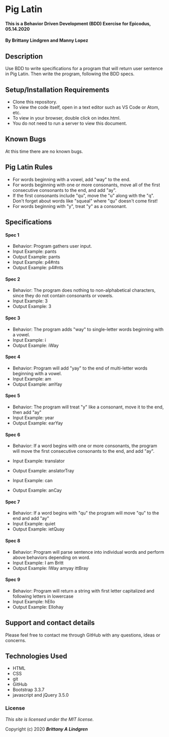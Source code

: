 # Pig Latin

#### This is a Behavior Driven Development (BDD) Exercise for Epicodus, 05.14.2020

#### By Brittany Lindgren and Manny Lopez

## Description

Use BDD to write specifications for a program that will return user sentence in Pig Latin. Then write the program, following the BDD specs.

## Setup/Installation Requirements

* Clone this repository.
* To view the code itself, open in a text editor such as VS Code or Atom, etc.
* To view in your browser, double click on index.html.
* You do not need to run a server to view this document.

## Known Bugs

At this time there are no known bugs.

## Pig Latin Rules
* For words beginning with a vowel, add "way" to the end.
* For words beginning with one or more consonants, move all of the first consecutive consonants to the end, and add "ay".
* If the first consonants include "qu", move the "u" along with the "q". Don't forget about words like "squeal" where "qu" doesn't come first!
* For words beginning with "y", treat "y" as a consonant.

## Specifications

#### Spec 1
* Behavior: Program gathers user input.
* Input Example: pants
* Output Example: pants
* Input Example: p4#nts
* Output Example: p4#nts

#### Spec 2
* Behavior: The program does nothing to non-alphabetical characters, since they do not contain consonants or vowels.
* Input Example: 3
* Output Example: 3

#### Spec 3
* Behavior: The program adds "way" to single-letter words beginning with a vowel.
* Input Example: i
* Output Example: iWay

#### Spec 4
* Behavior: Program will add "yay" to the end of multi-letter words beginning with a vowel.
* Input Example: am
* Output Example: amYay

#### Spec 5
* Behavior: The program will treat "y" like a consonant, move it to the end, then add "ay"
* Input Example: year
* Output Example: earYay

#### Spec 6
* Behavior: If a word begins with one or more consonants, the program will move the first consecutive consonants to the end, and add "ay".
* Input Example: translator
* Output Example: anslatorTray

* Input Example: can
* Output Example: anCay

#### Spec 7
* Behavior:  If a word begins with "qu" the program will move "qu" to the end and add "ay"
* Input Example: quiet
* Output Example: ietQuay

#### Spec 8
* Behavior:  Program will parse sentence into individual words and perform above behaviors depending on word.
* Input Example: I am Britt
* Output Example: IWay amyay ittBray

#### Spec 9
* Behavior:  Program will return a string with first letter capitalized and following letters in lowercase
* Input Example: hEllo
* Output Example: Ellohay

## Support and contact details

Please feel free to contact me through GitHub with any questions, ideas or concerns.

## Technologies Used

* HTML
* CSS
* git
* GitHub
* Bootstrap 3.3.7
* javascript and jQuery 3.5.0

### License

*This site is licensed under the MIT license.*

Copyright (c) 2020 **_Brittany A Lindgren_**